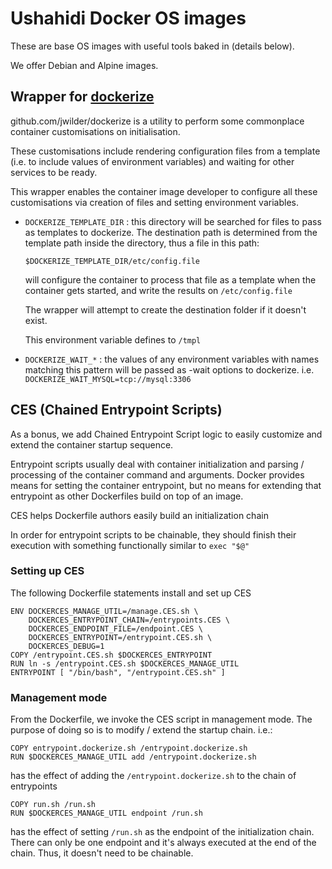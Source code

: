 # Ushahidi Docker OS images

These are base OS images with useful tools baked in (details below).

We offer Debian and Alpine images.

## Wrapper for [dockerize](github.com/jwilder/dockerize)

github.com/jwilder/dockerize is a utility to perform some commonplace container
customisations on initialisation.

These customisations include rendering
configuration files from a template (i.e. to include values of environment
variables) and waiting for other services to be ready.

This wrapper enables the container image developer to configure all these
customisations via creation of files and setting environment variables.


* `DOCKERIZE_TEMPLATE_DIR` : this directory will be searched for files to pass
  as templates to dockerize. The destination path is determined from the
  template path inside the directory, thus a file in this path:

      $DOCKERIZE_TEMPLATE_DIR/etc/config.file

  will configure the container to process that file as a template when the
  container gets started, and write the results on `/etc/config.file`

  The wrapper will attempt to create the destination folder if it doesn't exist.

  This environment variable defines to `/tmpl`

* `DOCKERIZE_WAIT_*` : the values of any environment variables with names
  matching this pattern will be passed as -wait options to dockerize.
  i.e. `DOCKERIZE_WAIT_MYSQL=tcp://mysql:3306`


## CES (Chained Entrypoint Scripts)

As a bonus, we add Chained Entrypoint Script logic to easily customize and
extend the container startup sequence.

Entrypoint scripts usually deal with container initialization and
parsing / processing of the container command and arguments. Docker provides
means for setting the container entrypoint, but no means for extending that
entrypoint as other Dockerfiles build on top of an image.

CES helps Dockerfile authors easily build an initialization chain

In order for entrypoint scripts to be chainable, they should finish their
execution with something functionally similar to `exec "$@"`

### Setting up CES

The following Dockerfile statements install and set up CES

```
ENV DOCKERCES_MANAGE_UTIL=/manage.CES.sh \
    DOCKERCES_ENTRYPOINT_CHAIN=/entrypoints.CES \
    DOCKERCES_ENDPOINT_FILE=/endpoint.CES \
    DOCKERCES_ENTRYPOINT=/entrypoint.CES.sh \
    DOCKERCES_DEBUG=1
COPY /entrypoint.CES.sh $DOCKERCES_ENTRYPOINT
RUN ln -s /entrypoint.CES.sh $DOCKERCES_MANAGE_UTIL
ENTRYPOINT [ "/bin/bash", "/entrypoint.CES.sh" ]
```

### Management mode

From the Dockerfile, we invoke the CES script in management mode. The purpose
of doing so is to modify / extend the startup chain. i.e.:

    COPY entrypoint.dockerize.sh /entrypoint.dockerize.sh
    RUN $DOCKERCES_MANAGE_UTIL add /entrypoint.dockerize.sh

has the effect of adding the `/entrypoint.dockerize.sh` to the chain of
entrypoints

    COPY run.sh /run.sh
    RUN $DOCKERCES_MANAGE_UTIL endpoint /run.sh

has the effect of setting `/run.sh` as the endpoint of the initialization
chain. There can only be one endpoint and it's always executed at the end
of the chain. Thus, it doesn't need to be chainable.
